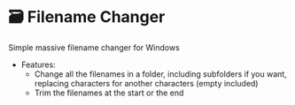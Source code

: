 # 🗃 Filename Changer
Simple massive filename changer for Windows

- Features:
  - Change all the filenames in a folder, including subfolders if you want, replacing characters for another characters (empty included)
  - Trim the filenames at the start or the end

